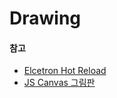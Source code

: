 # Drawing

#### 참고
- [Elcetron Hot Reload](https://jeongsu.tistory.com/245)
- [JS Canvas 그림판](https://velog.io/@hyunjoogo/JS-%EA%B7%B8%EB%A6%BC%ED%8C%90-%EB%A7%8C%EB%93%A4%EA%B8%B0)

